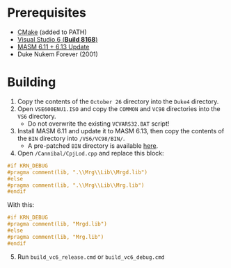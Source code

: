 # Prerequisites
* [CMake](https://cmake.org/) (added to PATH)
* [Visual Studio 6 (**Build 8168**)](https://winworldpc.com/product/microsoft-visual-stu/60)
* [MASM 6.11 + 6.13 Update](https://archive.org/details/en_masm611)
* Duke Nukem Forever (2001)

# Building
1. Copy the contents of the `October 26` directory into the `Duke4` directory.
2. Open `VSE600ENU1.ISO` and copy the `COMMON` and `VC98` directories into the `VS6` directory.
    * Do not overwrite the existing `VCVARS32.BAT` script!
3. Install MASM 6.11 and update it to MASM 6.13, then copy the contents of the `BIN` directory into `/VS6/VC98/BIN/`.
    * A pre-patched `BIN` directory is available [here](https://cdn.discordapp.com/attachments/309328208464183296/1154082976737542164/MASM613.7z).
4. Open `/Cannibal/CpjLod.cpp` and replace this block:

```cpp
#if KRN_DEBUG
#pragma comment(lib, ".\\Mrg\\Lib\\Mrgd.lib")
#else
#pragma comment(lib, ".\\Mrg\\Lib\\Mrg.lib")
#endif
```

With this:

```cpp
#if KRN_DEBUG
#pragma comment(lib, "Mrgd.lib")
#else
#pragma comment(lib, "Mrg.lib")
#endif
```

5. Run `build_vc6_release.cmd` or `build_vc6_debug.cmd`
